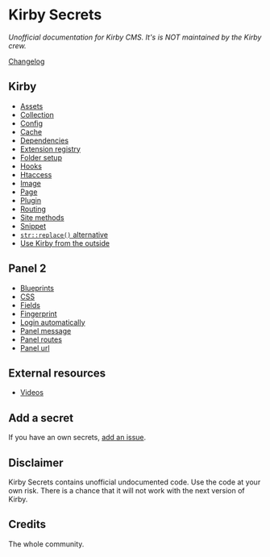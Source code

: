 # Kirby Secrets

*Unofficial documentation for Kirby CMS. It's is NOT maintained by the Kirby crew.*

[Changelog](changelog.md)

## Kirby

- [Assets](docs/assets.md)
- [Collection](docs/collection.md)
- [Config](docs/config.md)
- [Cache](docs/cache.md)
- [Dependencies](docs/dependencies.md)
- [Extension registry](docs/extension-registry.md)
- [Folder setup](docs/folder-setup.md)
- [Hooks](docs/hooks.md)
- [Htaccess](docs/htaccess.md)
- [Image](docs/image.md)
- [Page](docs/page.md)
- [Plugin](docs/plugin.md)
- [Routing](docs/routing.md)
- [Site methods](docs/site-methods.md)
- [Snippet](docs/snippet.md)
- [`str::replace()` alternative](docs/str-replace.md)
- [Use Kirby from the outside](docs/use-kirby-from-the-outside.md)

<!--## Kirby - Third party frameworks

- [Kirby and Vue](docs/vue.md)
-->

## Panel 2

- [Blueprints](docs/panel-2/blueprints.md)
- [CSS](docs/panel-2/css.md)
- [Fields](docs/panel-2/fields.md)
- [Fingerprint](docs/panel-2/fingerprint.md)
- [Login automatically](docs/panel-2/login-automatically.md)
- [Panel message](docs/panel-2/messages.md)
- [Panel routes](docs/panel-2/routes.md)
- [Panel url](docs/panel-2/url.md)

## External resources

- [Videos](docs/videos.md)

## Add a secret

If you have an own secrets, [add an issue](https://github.com/jenstornell/kirby-secrets/issues/new).

## Disclaimer

Kirby Secrets contains unofficial undocumented code. Use the code at your own risk. There is a chance that it will not work with the next version of Kirby.

## Credits

The whole community.